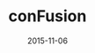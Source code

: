 ---
date: '2015-11-06'
title: ' conFusion'
github: 'https://htmlpreview.github.io/?https://github.com/ahmedMshaban/conFusion/blob/master/index.html'
external: ''
tech:
  - JS
  - HTML
  - CSS
company: 'Coursera'
showInProjects: false
---